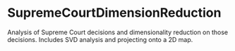 # SupremeCourtDimensionReduction
Analysis of Supreme Court decisions and dimensionality reduction on those decisions. Includes SVD analysis and projecting onto a 2D map. 
